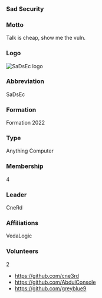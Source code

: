 ### Sad Security

###  Motto
Talk is cheap, show me the vuln.

### Logo
![SaDsEc logo](https://avatars.githubusercontent.com/u/109635300?v=4 "SaDsEc logo")

### Abbreviation	
SaDsEc

### Formation
Formation 2022

### Type
Anything Computer

### Membership
4

### Leader
CneRd

### Affiliations
VedaLogic

### Volunteers
2



* https://github.com/cne3rd
* https://github.com/AbdulConsole
* https://github.com/greyblue9


